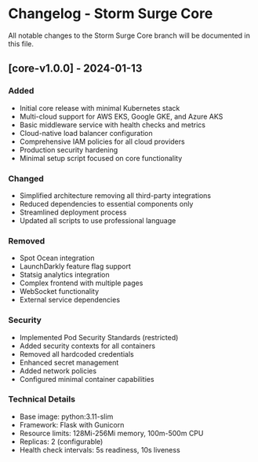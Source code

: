 # Changelog - Storm Surge Core

All notable changes to the Storm Surge Core branch will be documented in this file.

## [core-v1.0.0] - 2024-01-13

### Added
- Initial core release with minimal Kubernetes stack
- Multi-cloud support for AWS EKS, Google GKE, and Azure AKS
- Basic middleware service with health checks and metrics
- Cloud-native load balancer configuration
- Comprehensive IAM policies for all cloud providers
- Production security hardening
- Minimal setup script focused on core functionality

### Changed
- Simplified architecture removing all third-party integrations
- Reduced dependencies to essential components only
- Streamlined deployment process
- Updated all scripts to use professional language

### Removed
- Spot Ocean integration
- LaunchDarkly feature flag support
- Statsig analytics integration
- Complex frontend with multiple pages
- WebSocket functionality
- External service dependencies

### Security
- Implemented Pod Security Standards (restricted)
- Added security contexts for all containers
- Removed all hardcoded credentials
- Enhanced secret management
- Added network policies
- Configured minimal container capabilities

### Technical Details
- Base image: python:3.11-slim
- Framework: Flask with Gunicorn
- Resource limits: 128Mi-256Mi memory, 100m-500m CPU
- Replicas: 2 (configurable)
- Health check intervals: 5s readiness, 10s liveness